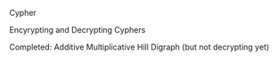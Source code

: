 Cypher

Encyrypting and Decrypting Cyphers

Completed:
Additive
Multiplicative
Hill Digraph (but not decrypting yet)
